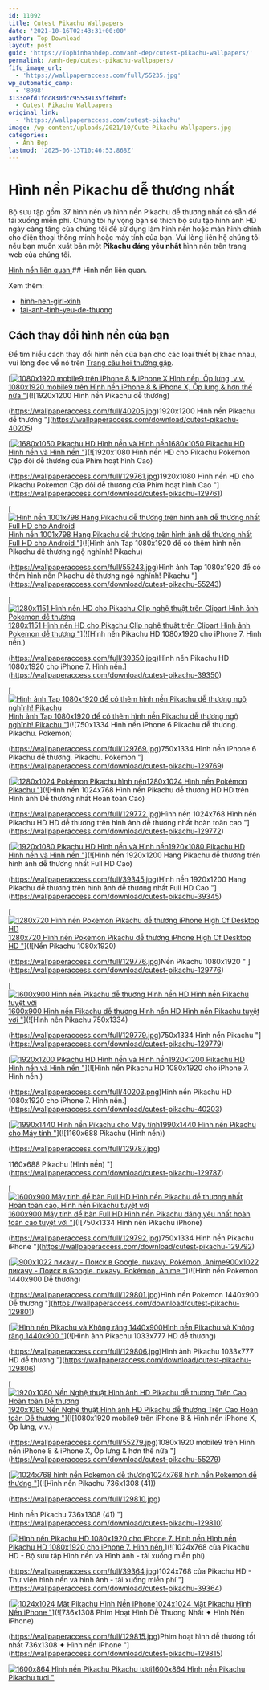 ```yaml
---
id: 11092
title: Cutest Pikachu Wallpapers
date: '2021-10-16T02:43:31+00:00'
author: Top Download
layout: post
guid: 'https://Tophinhanhdep.com/anh-dep/cutest-pikachu-wallpapers/'
permalink: /anh-dep/cutest-pikachu-wallpapers/
fifu_image_url:
  - 'https://wallpaperaccess.com/full/55235.jpg'
wp_automatic_camp:
  - '8098'
3133cefd1fdc830dcc95539135ffeb0f:
  - Cutest Pikachu Wallpapers
original_link:
  - 'https://wallpaperaccess.com/cutest-pikachu'
image: /wp-content/uploads/2021/10/Cute-Pikachu-Wallpapers.jpg
categories:
  - Ảnh Đẹp
lastmod: '2025-06-13T10:46:53.868Z'
---
```

# Hình nền Pikachu dễ thương nhất

Bộ sưu tập gồm 37 hình nền và hình nền Pikachu dễ thương nhất có sẵn để tải xuống miễn phí. Chúng tôi hy vọng bạn sẽ thích bộ sưu tập hình ảnh HD ngày càng tăng của chúng tôi để sử dụng làm hình nền hoặc màn hình chính cho điện thoại thông minh hoặc máy tính của bạn. Vui lòng liên hệ chúng tôi nếu bạn muốn xuất bản một **Pikachu đáng yêu nhất** hình nền trên trang web của chúng tôi.

[Hình nền liên quan ](#related) ## Hình nền liên quan.

   
 Xem thêm:

   
- [hinh-nen-girl-xinh](https://tophinhanhdep.com/gai-xinh/hinh-nen-girl-xinh/)
- [tai-anh-tinh-yeu-de-thuong](https://tophinhanhdep.com/anh-tinh-yeu/tai-anh-tinh-yeu-de-thuong/)

## Cách thay đổi hình nền của bạn

Để tìm hiểu cách thay đổi hình nền của bạn cho các loại thiết bị khác nhau, vui lòng đọc về nó trên [Trang câu hỏi thường gặp](https://tophinhanhdep.com/faq/).

  
[[![1080x1920 mobile9 trên iPhone 8 & iPhone X Hình nền, Ốp lưng, v.v.](https://wallpaperaccess.com/full/55235.jpg)1080x1920 mobile9 trên Hình nền iPhone 8 &amp; iPhone X, Ốp lưng &amp; hơn thế nữa "](https://wallpaperaccess.com/download/cutest-pikachu-55235)](![1920x1200 Hình nền Pikachu dễ thương)

(https://wallpaperaccess.com/full/40205.jpg)1920x1200 Hình nền Pikachu dễ thương "](https://wallpaperaccess.com/download/cutest-pikachu-40205)

[[![1680x1050 Pikachu HD Hình nền và Hình nền](https://wallpaperaccess.com/full/39333.jpg)1680x1050 Pikachu HD Hình nền và Hình nền "](https://wallpaperaccess.com/download/cutest-pikachu-39333)](![1920x1080 Hình nền HD cho Pikachu Pokemon Cặp đôi dễ thương của Phim hoạt hình Cao)

(https://wallpaperaccess.com/full/129761.jpg)1920x1080 Hình nền HD cho Pikachu Pokemon Cặp đôi dễ thương của Phim hoạt hình Cao "](https://wallpaperaccess.com/download/cutest-pikachu-129761)

[[![Hình nền 1001x798 Hang Pikachu dễ thương trên hình ảnh dễ thương nhất Full HD cho Android](https://wallpaperaccess.com/full/55249.png)Hình nền 1001x798 Hang Pikachu dễ thương trên hình ảnh dễ thương nhất Full HD cho Android "](https://wallpaperaccess.com/download/cutest-pikachu-55249)](![Hình ảnh Tap 1080x1920 để có thêm hình nền Pikachu dễ thương ngộ nghĩnh!  Pikachu)

(https://wallpaperaccess.com/full/55243.jpg)Hình ảnh Tap 1080x1920 để có thêm hình nền Pikachu dễ thương ngộ nghĩnh! Pikachu "](https://wallpaperaccess.com/download/cutest-pikachu-55243)

[[![1280x1151 Hình nền HD cho Pikachu Clip nghệ thuật trên Clipart Hình ảnh Pokemon dễ thương](https://wallpaperaccess.com/full/55247.png)1280x1151 Hình nền HD cho Pikachu Clip nghệ thuật trên Clipart Hình ảnh Pokemon dễ thương "](https://wallpaperaccess.com/download/cutest-pikachu-55247)](![Hình nền Pikachu HD 1080x1920 cho iPhone 7. Hình nền.)

(https://wallpaperaccess.com/full/39350.jpg)Hình nền Pikachu HD 1080x1920 cho iPhone 7. Hình nền.](https://wallpaperaccess.com/download/cutest-pikachu-39350)

[[![Hình ảnh Tap 1080x1920 để có thêm hình nền Pikachu dễ thương ngộ nghĩnh!  Pikachu](https://wallpaperaccess.com/full/55239.jpg)Hình ảnh Tap 1080x1920 để có thêm hình nền Pikachu dễ thương ngộ nghĩnh! Pikachu "](https://wallpaperaccess.com/download/cutest-pikachu-55239)](![750x1334 Hình nền iPhone 6 Pikachu dễ thương.  Pikachu.  Pokemon)

(https://wallpaperaccess.com/full/129769.jpg)750x1334 Hình nền iPhone 6 Pikachu dễ thương. Pikachu. Pokemon "](https://wallpaperaccess.com/download/cutest-pikachu-129769)

[[![1280x1024 Pokémon Pikachu hình nền](https://wallpaperaccess.com/full/11945.jpg)1280x1024 Hình nền Pokémon Pikachu "](https://wallpaperaccess.com/download/cutest-pikachu-11945)](![Hình nền 1024x768 Hình nền Pikachu dễ thương HD HD trên Hình ảnh Dễ thương nhất Hoàn toàn Cao)

(https://wallpaperaccess.com/full/129772.jpg)Hình nền 1024x768 Hình nền Pikachu HD HD dễ thương trên hình ảnh dễ thương nhất hoàn toàn cao "](https://wallpaperaccess.com/download/cutest-pikachu-129772)

[[![1920x1080 Pikachu HD Hình nền và Hình nền](https://wallpaperaccess.com/full/20999.jpg)1920x1080 Pikachu HD Hình nền và Hình nền "](https://wallpaperaccess.com/download/cutest-pikachu-20999)](![Hình nền 1920x1200 Hang Pikachu dễ thương trên hình ảnh dễ thương nhất Full HD Cao)

(https://wallpaperaccess.com/full/39345.jpg)Hình nền 1920x1200 Hang Pikachu dễ thương trên hình ảnh dễ thương nhất Full HD Cao "](https://wallpaperaccess.com/download/cutest-pikachu-39345)

[[![1280x720 Hình nền Pokemon Pikachu dễ thương iPhone High Of Desktop HD](https://wallpaperaccess.com/full/55261.jpg)1280x720 Hình nền Pokemon Pikachu dễ thương iPhone High Of Desktop HD "](https://wallpaperaccess.com/download/cutest-pikachu-55261)](![Nền Pikachu 1080x1920)

(https://wallpaperaccess.com/full/129776.jpg)Nền Pikachu 1080x1920 " ](https://wallpaperaccess.com/download/cutest-pikachu-129776)

[[![1600x900 Hình nền Pikachu dễ thương Hình nền HD Hình nền Pikachu tuyệt vời](https://wallpaperaccess.com/full/129777.png)1600x900 Hình nền Pikachu dễ thương Hình nền HD Hình nền Pikachu tuyệt vời "](https://wallpaperaccess.com/download/cutest-pikachu-129777)](![Hình nền Pikachu 750x1334)

(https://wallpaperaccess.com/full/129779.jpg)750x1334 Hình nền Pikachu "](https://wallpaperaccess.com/download/cutest-pikachu-129779)

[[![1920x1200 Pikachu HD Hình nền và Hình nền](https://wallpaperaccess.com/full/19152.png)1920x1200 Pikachu HD Hình nền và Hình nền "](https://wallpaperaccess.com/download/cutest-pikachu-19152)](![Hình nền Pikachu HD 1080x1920 cho iPhone 7. Hình nền.)

(https://wallpaperaccess.com/full/40203.png)Hình nền Pikachu HD 1080x1920 cho iPhone 7. Hình nền.](https://wallpaperaccess.com/download/cutest-pikachu-40203)

[[![1990x1440 Hình nền Pikachu cho Máy tính](https://wallpaperaccess.com/full/129785.jpg)1990x1440 Hình nền Pikachu cho Máy tính "](https://wallpaperaccess.com/download/cutest-pikachu-129785)](![1160x688 Pikachu (Hình nền))

(https://wallpaperaccess.com/full/129787.jpg)

1160x688 Pikachu (Hình nền) "](https://wallpaperaccess.com/download/cutest-pikachu-129787)

[[![1600x900 Máy tính để bàn Full HD Hình nền Pikachu dễ thương nhất Hoàn toàn cao, Hình nền Pikachu tuyệt vời](https://wallpaperaccess.com/full/55286.png)1600x900 Máy tính để bàn Full HD Hình nền Pikachu đáng yêu nhất hoàn toàn cao tuyệt vời "](https://wallpaperaccess.com/download/cutest-pikachu-55286)](![750x1334 Hình nền Pikachu iPhone)

(https://wallpaperaccess.com/full/129792.jpg)750x1334 Hình nền Pikachu iPhone "](https://wallpaperaccess.com/download/cutest-pikachu-129792)

[[![900x1022 пикачу - Поиск в Google.  пикачу.  Pokémon, Anime](https://wallpaperaccess.com/full/40211.png)900x1022 пикачу - Поиск в Google. пикачу. Pokémon, Anime "](https://wallpaperaccess.com/download/cutest-pikachu-40211)](![Hình nền Pokemon 1440x900 Dễ thương)

(https://wallpaperaccess.com/full/129801.jpg)Hình nền Pokemon 1440x900 Dễ thương "](https://wallpaperaccess.com/download/cutest-pikachu-129801)

[[![Hình nền Pikachu và Không răng 1440x900](https://wallpaperaccess.com/full/129805.jpg)Hình nền Pikachu và Không răng 1440x900 "](https://wallpaperaccess.com/download/cutest-pikachu-129805)](![Hình ảnh Pikachu 1033x777 HD dễ thương)

(https://wallpaperaccess.com/full/129806.jpg)Hình ảnh Pikachu 1033x777 HD dễ thương "](https://wallpaperaccess.com/download/cutest-pikachu-129806)

[[![1920x1080 Nền Nghệ thuật Hình ảnh HD Pikachu dễ thương Trên Cao Hoàn toàn Dễ thương](https://wallpaperaccess.com/full/129807.jpg)1920x1080 Nền Nghệ thuật Hình ảnh HD Pikachu dễ thương Trên Cao Hoàn toàn Dễ thương "](https://wallpaperaccess.com/download/cutest-pikachu-129807)](![1080x1920 mobile9 trên iPhone 8 & Hình nền iPhone X, Ốp lưng, v.v.)

(https://wallpaperaccess.com/full/55279.jpg)1080x1920 mobile9 trên Hình nền iPhone 8 &amp; iPhone X, Ốp lưng &amp; hơn thế nữa "](https://wallpaperaccess.com/download/cutest-pikachu-55279)

[[![1024x768 hình nền Pokemon dễ thương](https://wallpaperaccess.com/full/129809.jpg)1024x768 hình nền Pokemon dễ thương "](https://wallpaperaccess.com/download/cutest-pikachu-129809)](![Hình nền Pikachu 736x1308 (41))

(https://wallpaperaccess.com/full/129810.jpg)

Hình nền Pikachu 736x1308 (41) "](https://wallpaperaccess.com/download/cutest-pikachu-129810)

[[![Hình nền Pikachu HD 1080x1920 cho iPhone 7. Hình nền.](https://wallpaperaccess.com/full/39327.jpg)Hình nền Pikachu HD 1080x1920 cho iPhone 7. Hình nền.](https://wallpaperaccess.com/download/cutest-pikachu-39327)](![1024x768 của Pikachu HD - Bộ sưu tập Hình nền và Hình ảnh - tải xuống miễn phí)

(https://wallpaperaccess.com/full/39364.jpg)1024x768 của Pikachu HD - Thư viện hình nền và hình ảnh - tải xuống miễn phí "](https://wallpaperaccess.com/download/cutest-pikachu-39364)

[[![1024x1024 Mặt Pikachu Hình Nền iPhone](https://wallpaperaccess.com/full/129814.jpg)1024x1024 Mặt Pikachu Hình Nền iPhone "](https://wallpaperaccess.com/download/cutest-pikachu-129814)](![736x1308 Phim Hoạt Hình Dễ Thương Nhất ✦ Hình Nền iPhone)

(https://wallpaperaccess.com/full/129815.jpg)Phim hoạt hình dễ thương tốt nhất 736x1308 ✦ Hình nền iPhone "](https://wallpaperaccess.com/download/cutest-pikachu-129815)

[![1600x864 Hình nền Pikachu Pikachu tươi](https://wallpaperaccess.com/full/129816.jpg)1600x864 Hình nền Pikachu Pikachu tươi "](https://wallpaperaccess.com/download/cutest-pikachu-129816)
